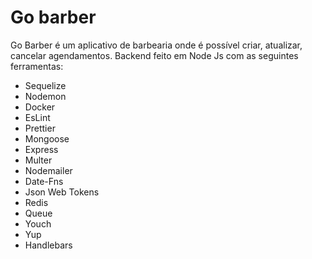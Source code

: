 # Go barber

Go Barber é um aplicativo de barbearia onde é possível criar, atualizar, cancelar agendamentos. 
 Backend feito em Node Js com as seguintes ferramentas:

- Sequelize
- Nodemon
- Docker
- EsLint 
- Prettier
- Mongoose
- Express
- Multer
- Nodemailer
- Date-Fns
- Json Web Tokens
- Redis
- Queue
- Youch
- Yup
- Handlebars
